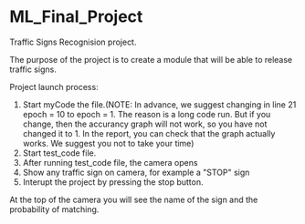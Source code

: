 # ML_Final_Project

Traffic Signs Recognision project.

The purpose of the project is to create a module that will be able to release traffic signs.

Project launch process: 

1. Start myCode the file.(NOTE: In advance, we suggest changing in line 21 epoch = 10 to epoch = 1. The reason is a long code run. But if you change, then the accurancy graph will not work, so you have not changed it to 1. In the report, you can check that the graph actually works. We suggest you not to take your time)
2. Start test_code file.
3. After running test_code file, the camera opens
4. Show any traffic sign on camera, for example a "STOP" sign
5. Interupt the project by pressing the stop button.

At the top of the camera you will see the name of the sign and the probability of matching.
